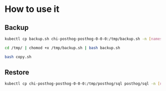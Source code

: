 # How to use it

## Backup

```BASH
kubectl cp backup.sh chi-posthog-posthog-0-0-0:/tmp/backup.sh -n [namespace]
```

```BASH
cd /tmp/ | chomod +x /tmp/backup.sh | bash backup.sh
```

```BASH
bash copy.sh
```

## Restore

```BASH
kubectl cp chi-posthog-posthog-0-0-0:/tmp/posthog/sql posthog/sql -n [namespace]
```
